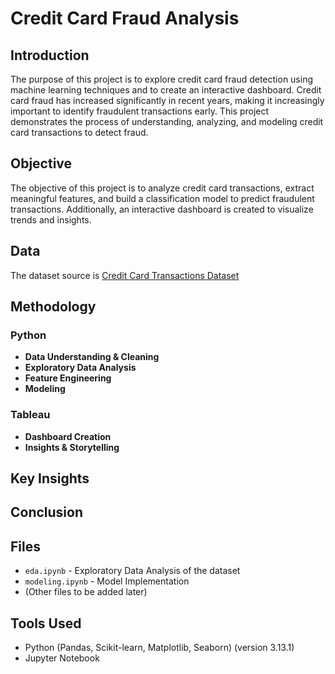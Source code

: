 # Credit Card Fraud Analysis

## Introduction
The purpose of this project is to explore credit card fraud detection using machine learning techniques and to create an interactive dashboard. Credit card fraud has increased significantly in recent years, making it increasingly important to identify fraudulent transactions early. This project demonstrates the process of understanding, analyzing, and modeling credit card transactions to detect fraud.

## Objective
The objective of this project is to analyze credit card transactions, extract meaningful features, and build a classification model to predict fraudulent transactions. Additionally, an interactive dashboard is created to visualize trends and insights.

## Data
The dataset source is [Credit Card Transactions Dataset](https://www.kaggle.com/datasets/priyamchoksi/credit-card-transactions-dataset?resource=download)

## Methodology

### Python
- **Data Understanding & Cleaning**
- **Exploratory Data Analysis**  
- **Feature Engineering**
- **Modeling**

### Tableau
- **Dashboard Creation**  
- **Insights & Storytelling**

## Key Insights


## Conclusion


## Files
- `eda.ipynb` - Exploratory Data Analysis of the dataset
- `modeling.ipynb` - Model Implementation
- (Other files to be added later)

## Tools Used
- Python (Pandas, Scikit-learn, Matplotlib, Seaborn) (version 3.13.1)  
- Jupyter Notebook
